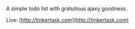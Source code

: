A simple todo list with gratuitous ajaxy goodness.

Live: [http://tinkertask.com](http://tinkertask.com)
